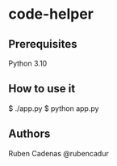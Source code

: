 # code-helper

## Prerequisites
Python 3.10


## How to use it

$ ./app.py
$ python app.py


## Authors

Ruben Cadenas @rubencadur


